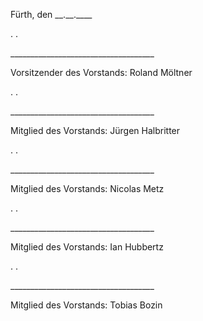 




Fürth, den \_\_.\_\_.\_\_\_\_  

.
.

  

\_\_\_\_\_\_\_\_\_\_\_\_\_\_\_\_\_\_\_\_\_\_\_\_\_\_\_\_\_\_\_\_\_\_\_\_

Vorsitzender des Vorstands: Roland Möltner  

.
.
    

\_\_\_\_\_\_\_\_\_\_\_\_\_\_\_\_\_\_\_\_\_\_\_\_\_\_\_\_\_\_\_\_\_\_\_\_

Mitglied des Vorstands: Jürgen Halbritter  

.
.
      

\_\_\_\_\_\_\_\_\_\_\_\_\_\_\_\_\_\_\_\_\_\_\_\_\_\_\_\_\_\_\_\_\_\_\_\_

Mitglied des Vorstands: Nicolas Metz


.
.
      

\_\_\_\_\_\_\_\_\_\_\_\_\_\_\_\_\_\_\_\_\_\_\_\_\_\_\_\_\_\_\_\_\_\_\_\_

Mitglied des Vorstands: Ian Hubbertz


.
.
      

\_\_\_\_\_\_\_\_\_\_\_\_\_\_\_\_\_\_\_\_\_\_\_\_\_\_\_\_\_\_\_\_\_\_\_\_

Mitglied des Vorstands: Tobias Bozin
